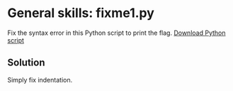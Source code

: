 # General skills: fixme1.py
Fix the syntax error in this Python script to print the flag.
[Download Python script](https://artifacts.picoctf.net/c/39/fixme1.py)

## Solution
Simply fix indentation.